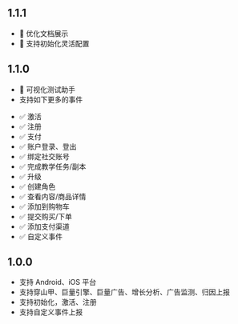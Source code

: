 ## 1.1.1

* 📝 优化文档展示
* 📱 支持初始化灵活配置

## 1.1.0

* 📱 可视化测试助手
* 支持如下更多的事件
- ✅ 激活
- ✅ 注册
- ✅ 支付
- ✅ 账户登录、登出
- ✅ 绑定社交账号
- ✅ 完成教学任务/副本
- ✅ 升级
- ✅ 创建角色
- ✅ 查看内容/商品详情
- ✅ 添加到购物车
- ✅ 提交购买/下单
- ✅ 添加支付渠道
- ✅ 自定义事件


## 1.0.0

* 支持 Android、iOS 平台
* 支持穿山甲、巨量引擎、巨量广告、增长分析、广告监测、归因上报
* 支持初始化，激活、注册
* 支持自定义事件上报
